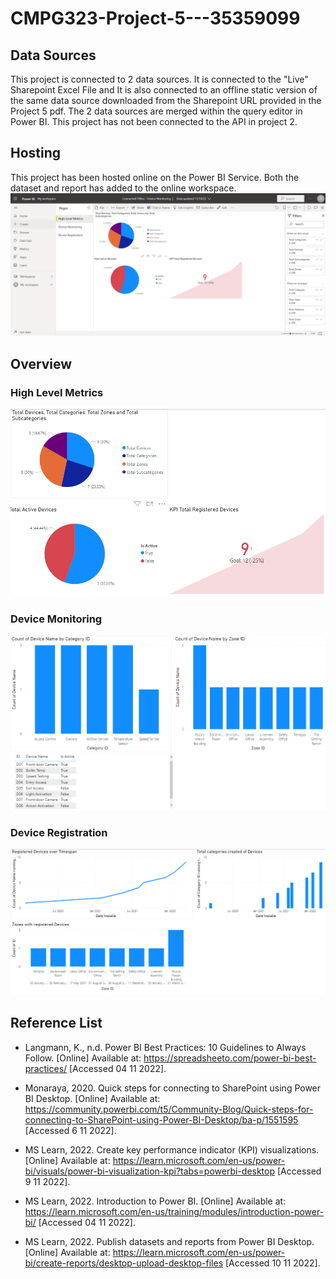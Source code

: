 # CMPG323-Project-5---35359099
## Data Sources
This project is connected to 2 data sources. It is connected to the "Live" Sharepoint Excel File and It is also connected to an offline static version of the same data source downloaded from the Sharepoint URL provided in the Project 5 pdf. The 2 data sources are merged within the query editor in Power BI. This project has not been connected to the API in project 2.

## Hosting
This project has been hosted online on the Power BI Service. Both the dataset and report has added to the online workspace.
![Hosted Report on Power BI Service](./power_bi_service.png)
## Overview
### High Level Metrics
![Hosted Report on Power BI Service](./high_level_metrics.png)
### Device Monitoring
![Hosted Report on Power BI Service](./device_monitoring.png)
### Device Registration
![Hosted Report on Power BI Service](./device_registration.png)

## Reference List
- Langmann, K., n.d. Power BI Best Practices: 10 Guidelines to Always Follow. [Online] 
Available at: https://spreadsheeto.com/power-bi-best-practices/
[Accessed 04 11 2022].

- Monaraya, 2020. Quick steps for connecting to SharePoint using Power BI Desktop. [Online] 
Available at: https://community.powerbi.com/t5/Community-Blog/Quick-steps-for-connecting-to-SharePoint-using-Power-BI-Desktop/ba-p/1551595
[Accessed 6 11 2022].

- MS Learn, 2022. Create key performance indicator (KPI) visualizations. [Online] 
Available at: https://learn.microsoft.com/en-us/power-bi/visuals/power-bi-visualization-kpi?tabs=powerbi-desktop
[Accessed 9 11 2022].

- MS Learn, 2022. Introduction to Power BI. [Online] 
Available at: https://learn.microsoft.com/en-us/training/modules/introduction-power-bi/
[Accessed 04 11 2022].

- MS Learn, 2022. Publish datasets and reports from Power BI Desktop. [Online] 
Available at: https://learn.microsoft.com/en-us/power-bi/create-reports/desktop-upload-desktop-files
[Accessed 10 11 2022].



